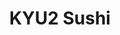 ---
layout: place
title: "​KYU2 Sushi"
permalink: /california/emeryville/kyu2-sushi.html
stateAbbr: CA
stateName: California
cityName: Emeryville
seo:
  name: "​KYU2 Sushi"
  type: Restaurant
  links: http://kyu-2.com/
description: "Looking for sushi in Emeryville, California? Check out ​KYU2 Sushi for a delightful Japanese dining experience. Enjoy a variety of sushi and other dishes in ..."
place_id: ChIJJYqg-l5-hYARdtxLviAxIEM
photos:
  - name: >-
      places/ChIJJYqg-l5-hYARdtxLviAxIEM/photos/AeeoHcLn-OZi6hjCS6eoLqcqoO0lqYnDlBMKlwxttO3m7r9DufgzDI4FDtt9rt8QLL5hJ_DVEn8QptYlyldHCGPQeFdYixVvzXl8MZIn0zGf58EGIX9DK19lSnNLDrfEqz7iE0yXZTaEQQe7f2DhPxbEoGFtXexM5YPtQb3KwLS6mJ-QJ8tr00JO_g2A1H-Yc0Hk7I3ZJAPWLPXNLu_BfnAtZHJOhMX3BdKK-3G86NfGyWlLglQaWTIWiQIBhON-7Yym2N1MSyJjxh30h1pyMchqq5quKpr0ySgUrphHOXC6xdq3bQ
    widthPx: 4032
    heightPx: 3024
    authorAttributions:
      - displayName: ​KYU2 Sushi
        uri: https://maps.google.com/maps/contrib/112752052004262199790
        photoUri: >-
          https://lh3.googleusercontent.com/a-/ALV-UjWrp_bswrLs5FGUJ-09Bi424hUWQS7aIgjoWhAve1FEXuaG9IG5=s100-p-k-no-mo
    flagContentUri: >-
      https://www.google.com/local/imagery/report/?cb_client=maps_api_places.places_api&image_key=!1e10!2sAF1QipMqvyNRfBPYx7zqa3Dol-8ZHFpwPDZ2Qosj8308&hl=en-US
    googleMapsUri: >-
      https://www.google.com/maps/place//data=!3m4!1e2!3m2!1sAF1QipMqvyNRfBPYx7zqa3Dol-8ZHFpwPDZ2Qosj8308!2e10!4m2!3m1!1s0x80857e5efaa08a25:0x43203120be4bdc76
  - name: >-
      places/ChIJJYqg-l5-hYARdtxLviAxIEM/photos/AeeoHcLlcy8maiJi7ErMxMIxSWI5-RFVjlresaCXRROb_Op9cF7oCNojbLZB_PbjeKUWn7GmMdKWMyKwJGPr3Aj-d7lVIZ_foDftF01I92VqXU2y__eTJN4MXp7tAEh8SbB0lc1zRUOmpDGzY1u8fT8Qu607d2WVtHyHt7iEbKQUoOobXFbP4VAS1ofRXEGFRJ74Bde6h2_fmJQQzfoCJUs_IhFJvAbPXr-qHXhFRdwmIiHnZdBIP62jfIBNjAPoTRu7QZ9O8xcxHZpMBkprSGsCBu9HM1XeMo5YuJ334wb9Oter8A
    widthPx: 800
    heightPx: 800
    authorAttributions:
      - displayName: ​KYU2 Sushi
        uri: https://maps.google.com/maps/contrib/112752052004262199790
        photoUri: >-
          https://lh3.googleusercontent.com/a-/ALV-UjWrp_bswrLs5FGUJ-09Bi424hUWQS7aIgjoWhAve1FEXuaG9IG5=s100-p-k-no-mo
    flagContentUri: >-
      https://www.google.com/local/imagery/report/?cb_client=maps_api_places.places_api&image_key=!1e10!2sAF1QipO7Br78AKfIntLlOddhGIA9bI4HR_lS6CLi49q_&hl=en-US
    googleMapsUri: >-
      https://www.google.com/maps/place//data=!3m4!1e2!3m2!1sAF1QipO7Br78AKfIntLlOddhGIA9bI4HR_lS6CLi49q_!2e10!4m2!3m1!1s0x80857e5efaa08a25:0x43203120be4bdc76
  - name: >-
      places/ChIJJYqg-l5-hYARdtxLviAxIEM/photos/AeeoHcKX1MSdNBgLK9aHnczk3sbcYTJ5BqrZrb00NyaM3HufZQC6MtCs9EPSXG6nzkUnuOBvVGwnZbG8hVzME-M5JqbWtypdldXBhCfjt339X6Nfy__Xtw_zNRW30KTlatMJva4TlCWdHqBp-pCuDEc7V8KTCW9vVmgZTTBoFVF16M3AyY2LKnN565IuupX-SHurTxEsMWLhJQHTLSNoWCY9m31l6pquGvXpbSCt93xRkOUaB7cmgT_45EoXs63vZC39Dy1CyEyDmeE_az6cR8uk24G3V7fjzDqLxU3iFyFCqvN5Gg
    widthPx: 800
    heightPx: 800
    authorAttributions:
      - displayName: ​KYU2 Sushi
        uri: https://maps.google.com/maps/contrib/112752052004262199790
        photoUri: >-
          https://lh3.googleusercontent.com/a-/ALV-UjWrp_bswrLs5FGUJ-09Bi424hUWQS7aIgjoWhAve1FEXuaG9IG5=s100-p-k-no-mo
    flagContentUri: >-
      https://www.google.com/local/imagery/report/?cb_client=maps_api_places.places_api&image_key=!1e10!2sAF1QipP7LU-a6Mim_NeIhEHnLpwkn_wQmv1x_XHqC6eY&hl=en-US
    googleMapsUri: >-
      https://www.google.com/maps/place//data=!3m4!1e2!3m2!1sAF1QipP7LU-a6Mim_NeIhEHnLpwkn_wQmv1x_XHqC6eY!2e10!4m2!3m1!1s0x80857e5efaa08a25:0x43203120be4bdc76
  - name: >-
      places/ChIJJYqg-l5-hYARdtxLviAxIEM/photos/AeeoHcIth5ICqOqcLZsbPNAJcD98pigvvsEiT709bJ9pS8AjhTfjAHkb1hWTlYUxVehPyqipzxG2lZ6HMvBUrWe56OCb42h9wuljAalHK8qBmslkHy7zFj0LYOqxmj1QzYrWvCoETyKfk-HWOpTSzNaQ7Ck0dZeHhca_xS-47eR0d1ja0J-gmmbbnbsNro9p17Y3YPDbt-qARbALZMQ1rs6syCMpgHq007aOJCEeztw0jKwRmwgWQZobD3PLk1n75XcbuSFivkIJ0NlS1nPIWHnjP4sN1fU4dAQGTu9PXu9iLd4Glg
    widthPx: 800
    heightPx: 800
    authorAttributions:
      - displayName: ​KYU2 Sushi
        uri: https://maps.google.com/maps/contrib/112752052004262199790
        photoUri: >-
          https://lh3.googleusercontent.com/a-/ALV-UjWrp_bswrLs5FGUJ-09Bi424hUWQS7aIgjoWhAve1FEXuaG9IG5=s100-p-k-no-mo
    flagContentUri: >-
      https://www.google.com/local/imagery/report/?cb_client=maps_api_places.places_api&image_key=!1e10!2sAF1QipMnEgm0HmvymA1J6lyjpGN-zpxY9Jroherl2sW3&hl=en-US
    googleMapsUri: >-
      https://www.google.com/maps/place//data=!3m4!1e2!3m2!1sAF1QipMnEgm0HmvymA1J6lyjpGN-zpxY9Jroherl2sW3!2e10!4m2!3m1!1s0x80857e5efaa08a25:0x43203120be4bdc76
  - name: >-
      places/ChIJJYqg-l5-hYARdtxLviAxIEM/photos/AeeoHcLnTLJ1pSyOTr7os4O6pLCGOJm5TCr94sjfUK3WZPB_ZA2ShkGJ1C-V0ITCPsAmhPsoeI_s0wpC7tkAV7vanHaGZqF6XGlWw7PfgiHwO3BdRiVYnibLCVJRiUnMlQu2arOf0lEuJw8maep8G0ihJ3na1ajzY6eUKoPdnMeu1uAVA1PgiCpEsUZnytcJpWGvWBrjYnTNKuWtUiLSoH0LMw6QC_aDbnvV9HHCv0e3_r0sFTRd1xrXdkL_8JtV2utN4BUNDpsuBUZfrF07wa2naoPsWFHt-Zd9YXSPf4RVfRb6TQ
    widthPx: 800
    heightPx: 800
    authorAttributions:
      - displayName: ​KYU2 Sushi
        uri: https://maps.google.com/maps/contrib/112752052004262199790
        photoUri: >-
          https://lh3.googleusercontent.com/a-/ALV-UjWrp_bswrLs5FGUJ-09Bi424hUWQS7aIgjoWhAve1FEXuaG9IG5=s100-p-k-no-mo
    flagContentUri: >-
      https://www.google.com/local/imagery/report/?cb_client=maps_api_places.places_api&image_key=!1e10!2sAF1QipNSHwY_1izf-JjLOum3JDpbFW1k3gLCgWjhixve&hl=en-US
    googleMapsUri: >-
      https://www.google.com/maps/place//data=!3m4!1e2!3m2!1sAF1QipNSHwY_1izf-JjLOum3JDpbFW1k3gLCgWjhixve!2e10!4m2!3m1!1s0x80857e5efaa08a25:0x43203120be4bdc76
  - name: >-
      places/ChIJJYqg-l5-hYARdtxLviAxIEM/photos/AeeoHcKffkH69g8hxtzHKCRjYZGtjFZJNOJHAkKnjTE7ZVYNHWgwepq6pUXRGv1dAg_eEeTPK46bCPLZyOYK_zANFpysp0BzOuA9c6yd_CqEmkZNYX9FP2nrvDsRX-uPDmavzr7-ucLqdj5-Y6Q1ui6EKA6rqVgl8mOrYqd-EMhlQ9BeWlvXWQxHeL3_FzH6p1V5YPjUUiCgEmIkeBHEhGrNAeigTQi8B6bKM1rbEeWSqvrZkktZXUDMFg3YAmvauRTXI126uEn9AxKgPYR1KHd5fQpm7o3HYuo0npY3zwIqAInZkQ
    widthPx: 2737
    heightPx: 2799
    authorAttributions:
      - displayName: ​KYU2 Sushi
        uri: https://maps.google.com/maps/contrib/112752052004262199790
        photoUri: >-
          https://lh3.googleusercontent.com/a-/ALV-UjWrp_bswrLs5FGUJ-09Bi424hUWQS7aIgjoWhAve1FEXuaG9IG5=s100-p-k-no-mo
    flagContentUri: >-
      https://www.google.com/local/imagery/report/?cb_client=maps_api_places.places_api&image_key=!1e10!2sAF1QipNxtRYn6VMhx_UBEp5YLEVnJjplzkgQT-hSfXwg&hl=en-US
    googleMapsUri: >-
      https://www.google.com/maps/place//data=!3m4!1e2!3m2!1sAF1QipNxtRYn6VMhx_UBEp5YLEVnJjplzkgQT-hSfXwg!2e10!4m2!3m1!1s0x80857e5efaa08a25:0x43203120be4bdc76
  - name: >-
      places/ChIJJYqg-l5-hYARdtxLviAxIEM/photos/AeeoHcJoM2vHKSCGP-FFb5SLu3JM4ClJwq5X-JkXRRm5cXwxjOL2Ock5F4CwYzk18WROvATXeQ7GUMfBQh73FlGh4Z8dAeUuQV68v0qizVlVOPvkwLYOA-R7Nqp-OIJevhAmLci0k4Cj3l86jMJ1KJEsc0SHguW2pqS3Q3g4UHWuFvE1IGQv4hry-UKj4eQr9PcOs3EIMb0ZEA5DXDxZrTnDrD70FGUuKm6ijT3J8ELZCcK3rwoHnp-o6do91KoptvJL5D8G2EJP7S5MzMPciEB1KTJto2qhn8ZhpQNNA2BZDJojxQ
    widthPx: 2791
    heightPx: 3665
    authorAttributions:
      - displayName: ​KYU2 Sushi
        uri: https://maps.google.com/maps/contrib/112752052004262199790
        photoUri: >-
          https://lh3.googleusercontent.com/a-/ALV-UjWrp_bswrLs5FGUJ-09Bi424hUWQS7aIgjoWhAve1FEXuaG9IG5=s100-p-k-no-mo
    flagContentUri: >-
      https://www.google.com/local/imagery/report/?cb_client=maps_api_places.places_api&image_key=!1e10!2sAF1QipN_IVw1dz7W1Hh0AmV2O_Ts2vb1HXaWI1NdeA1S&hl=en-US
    googleMapsUri: >-
      https://www.google.com/maps/place//data=!3m4!1e2!3m2!1sAF1QipN_IVw1dz7W1Hh0AmV2O_Ts2vb1HXaWI1NdeA1S!2e10!4m2!3m1!1s0x80857e5efaa08a25:0x43203120be4bdc76
  - name: >-
      places/ChIJJYqg-l5-hYARdtxLviAxIEM/photos/AeeoHcKgJjv3sw-dmwXlAVTNtzfTwt8GT-glZImjAhHGhiLTDGX4lGcIFhFgg-oMIe-TcboXIkqi7i6rcVuM7TTAtL5M8OcZ874hRo1ov7vKOrL-krsFmoTXK7IGsrMfg11lipto6QGEJIMuSoFwPuuq4ZTPN6AU9Ov02CEihlMA3DCGpTjZsdI3ame-163rt-RhUqHkG5q5EULCFq6nIN-AdNWCKGgo7vRZgT8d8JVr1_qGGgZP_AFXePYAQziiFDtFMX-VzBErMHwTbnpej2RR-Wbs2wTwxx7CcZ0_xdAapjRRDQ
    widthPx: 3633
    heightPx: 2628
    authorAttributions:
      - displayName: ​KYU2 Sushi
        uri: https://maps.google.com/maps/contrib/112752052004262199790
        photoUri: >-
          https://lh3.googleusercontent.com/a-/ALV-UjWrp_bswrLs5FGUJ-09Bi424hUWQS7aIgjoWhAve1FEXuaG9IG5=s100-p-k-no-mo
    flagContentUri: >-
      https://www.google.com/local/imagery/report/?cb_client=maps_api_places.places_api&image_key=!1e10!2sAF1QipPLnXZEfFrB0rvPhVKoiJSbM0PF2_xAA_THmfJ_&hl=en-US
    googleMapsUri: >-
      https://www.google.com/maps/place//data=!3m4!1e2!3m2!1sAF1QipPLnXZEfFrB0rvPhVKoiJSbM0PF2_xAA_THmfJ_!2e10!4m2!3m1!1s0x80857e5efaa08a25:0x43203120be4bdc76
  - name: >-
      places/ChIJJYqg-l5-hYARdtxLviAxIEM/photos/AeeoHcKa679ZukFM3SNRkkJlePY-SXx4nM7Ys4QD4LVuMzJPIGEsPoTlohU5lxh6hyJyhDvdaVl7wVIXgdVeLYVgJVG_7s6o9-wjUDaouTpeWgpb8UHcf5JJeAa36Gg-eqBQbZPj8RhSG6RWdDWWnODin2Pit_b7Y967SB5NHA81-J-_kBfp1aVhf0GshK8PKulN9njP-vbp5dlypc5jkZwj9QAGzRC37VWHajit9MhTyKN4RUgGFnqLbu-OxywvOTyPtfYeEIZ34CcM_6JUkPt3AHtZbPEg6fmzoOWxxP3bOxICRg
    widthPx: 1108
    heightPx: 1477
    authorAttributions:
      - displayName: ​KYU2 Sushi
        uri: https://maps.google.com/maps/contrib/112752052004262199790
        photoUri: >-
          https://lh3.googleusercontent.com/a-/ALV-UjWrp_bswrLs5FGUJ-09Bi424hUWQS7aIgjoWhAve1FEXuaG9IG5=s100-p-k-no-mo
    flagContentUri: >-
      https://www.google.com/local/imagery/report/?cb_client=maps_api_places.places_api&image_key=!1e10!2sAF1QipMtAxJp5Zhxzv1lxx0ZatTAtve8w6GbOMJPblRw&hl=en-US
    googleMapsUri: >-
      https://www.google.com/maps/place//data=!3m4!1e2!3m2!1sAF1QipMtAxJp5Zhxzv1lxx0ZatTAtve8w6GbOMJPblRw!2e10!4m2!3m1!1s0x80857e5efaa08a25:0x43203120be4bdc76
  - name: >-
      places/ChIJJYqg-l5-hYARdtxLviAxIEM/photos/AeeoHcJ0jAH-Tlw_So8NxI6FHJSMmJXBAps_EHXBVwV2Mo6v5ZgdS6sc8uD4Nh324sWjDMd2Sm9s2_xNVwPEQpy_BqW7vCLUWUbqtyNC-FPta1WeTgmYOquqsu68HxOUZ2xAOO0tr7PuyHHyJxie-Li5TJPTUDIgPTzNswAWFrGlNS33NvMY3wYQroU8SLDXL4O0nn7DDsmyl1YP--DPwNQzNXicBCFzzHbjbOVo50f-y0XqlFPaLVcPVtQaM_qEIg7cOGLUgmgVBsXUyVvCTsjDoIAfnZKD-83cHKyEQr6tQ-cuJw
    widthPx: 2868
    heightPx: 2689
    authorAttributions:
      - displayName: ​KYU2 Sushi
        uri: https://maps.google.com/maps/contrib/112752052004262199790
        photoUri: >-
          https://lh3.googleusercontent.com/a-/ALV-UjWrp_bswrLs5FGUJ-09Bi424hUWQS7aIgjoWhAve1FEXuaG9IG5=s100-p-k-no-mo
    flagContentUri: >-
      https://www.google.com/local/imagery/report/?cb_client=maps_api_places.places_api&image_key=!1e10!2sAF1QipMrzFpGx3wW3Sus3DRluBBAcfyh5wTs_p4vJYMo&hl=en-US
    googleMapsUri: >-
      https://www.google.com/maps/place//data=!3m4!1e2!3m2!1sAF1QipMrzFpGx3wW3Sus3DRluBBAcfyh5wTs_p4vJYMo!2e10!4m2!3m1!1s0x80857e5efaa08a25:0x43203120be4bdc76
address: 6485 Hollis St, Emeryville, CA 94608, USA
street: 6485 Hollis St
city: Emeryville
state: CA
zip: '94608'
country: USA
neighborhood: null
latitude: '37.846499'
longitude: '-122.291606'
accessibility_options:
  wheelchairAccessibleParking: true
  wheelchairAccessibleEntrance: true
  wheelchairAccessibleRestroom: true
  wheelchairAccessibleSeating: true
business_status: OPERATIONAL
name: ​KYU2 Sushi
google_maps_links:
  directionsUri: >-
    https://www.google.com/maps/dir//''/data=!4m7!4m6!1m1!4e2!1m2!1m1!1s0x80857e5efaa08a25:0x43203120be4bdc76!3e0
  placeUri: https://maps.google.com/?cid=4836920016497269878
  writeAReviewUri: >-
    https://www.google.com/maps/place//data=!4m3!3m2!1s0x80857e5efaa08a25:0x43203120be4bdc76!12e1
  reviewsUri: >-
    https://www.google.com/maps/place//data=!4m4!3m3!1s0x80857e5efaa08a25:0x43203120be4bdc76!9m1!1b1
  photosUri: >-
    https://www.google.com/maps/place//data=!4m3!3m2!1s0x80857e5efaa08a25:0x43203120be4bdc76!10e5
primary_type: Sushi Restaurant
opening_hours:
  regular: null
  current: null
secondary_opening_hours:
  regular:
    weekdayDescriptions: null
    type: null
  current:
    weekdayDescriptions: null
    type: null
phone: (510) 735-9439
price_level: PRICE_LEVEL_MODERATE
price_range: $20 &ndash; $30
rating: '4.4'
rating_count: 281
website: http://kyu-2.com/
reviews: null
parking_options: null
payment_options: null
allow_dogs: null
curbside_pickup: null
delivery: null
dine_in: null
good_for_children: null
good_for_groups: null
good_for_sports: null
live_music: null
menu_for_children: null
outdoor_seating: null
reservable: null
restroom: null
serves_beer: null
serves_breakfast: null
serves_brunch: null
serves_cocktails: null
serves_coffee: null
serves_dinner: null
serves_dessert: null
serves_lunch: null
serves_vegetarian_food: null
serves_wine: null
takeout: null
summary: null

---